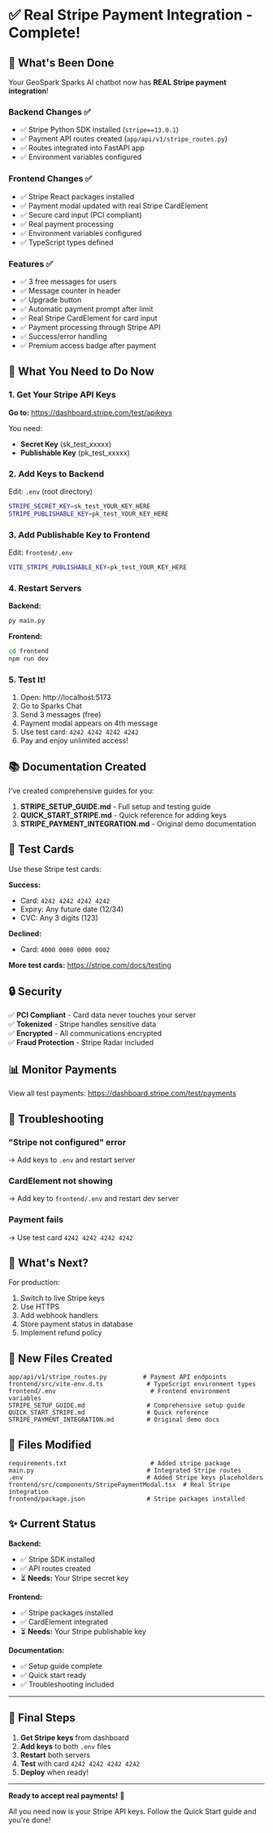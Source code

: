 # ✅ Real Stripe Payment Integration - Complete!

## 🎉 What's Been Done

Your GeoSpark Sparks AI chatbot now has **REAL Stripe payment integration**!

### Backend Changes ✅
- ✅ Stripe Python SDK installed (`stripe==13.0.1`)
- ✅ Payment API routes created (`app/api/v1/stripe_routes.py`)
- ✅ Routes integrated into FastAPI app
- ✅ Environment variables configured

### Frontend Changes ✅
- ✅ Stripe React packages installed
- ✅ Payment modal updated with real Stripe CardElement
- ✅ Secure card input (PCI compliant)
- ✅ Real payment processing
- ✅ Environment variables configured
- ✅ TypeScript types defined

### Features ✅
- ✅ 3 free messages for users
- ✅ Message counter in header
- ✅ Upgrade button
- ✅ Automatic payment prompt after limit
- ✅ Real Stripe CardElement for card input
- ✅ Payment processing through Stripe API
- ✅ Success/error handling
- ✅ Premium access badge after payment

## 🔑 What You Need to Do Now

### 1. Get Your Stripe API Keys

**Go to:** https://dashboard.stripe.com/test/apikeys

You need:
- **Secret Key** (sk_test_xxxxx)
- **Publishable Key** (pk_test_xxxxx)

### 2. Add Keys to Backend

Edit: `.env` (root directory)

```bash
STRIPE_SECRET_KEY=sk_test_YOUR_KEY_HERE
STRIPE_PUBLISHABLE_KEY=pk_test_YOUR_KEY_HERE
```

### 3. Add Publishable Key to Frontend

Edit: `frontend/.env`

```bash
VITE_STRIPE_PUBLISHABLE_KEY=pk_test_YOUR_KEY_HERE
```

### 4. Restart Servers

**Backend:**
```bash
py main.py
```

**Frontend:**
```bash
cd frontend
npm run dev
```

### 5. Test It!

1. Open: http://localhost:5173
2. Go to Sparks Chat
3. Send 3 messages (free)
4. Payment modal appears on 4th message
5. Use test card: `4242 4242 4242 4242`
6. Pay and enjoy unlimited access!

## 📚 Documentation Created

I've created comprehensive guides for you:

1. **STRIPE_SETUP_GUIDE.md** - Full setup and testing guide
2. **QUICK_START_STRIPE.md** - Quick reference for adding keys
3. **STRIPE_PAYMENT_INTEGRATION.md** - Original demo documentation

## 🧪 Test Cards

Use these Stripe test cards:

**Success:**
- Card: `4242 4242 4242 4242`
- Expiry: Any future date (12/34)
- CVC: Any 3 digits (123)

**Declined:**
- Card: `4000 0000 0000 0002`

**More test cards:** https://stripe.com/docs/testing

## 🔒 Security

✅ **PCI Compliant** - Card data never touches your server  
✅ **Tokenized** - Stripe handles sensitive data  
✅ **Encrypted** - All communications encrypted  
✅ **Fraud Protection** - Stripe Radar included  

## 📊 Monitor Payments

View all test payments:
https://dashboard.stripe.com/test/payments

## 🐛 Troubleshooting

### "Stripe not configured" error
→ Add keys to `.env` and restart server

### CardElement not showing
→ Add key to `frontend/.env` and restart dev server

### Payment fails
→ Use test card `4242 4242 4242 4242`

## 🚀 What's Next?

For production:
1. Switch to live Stripe keys
2. Use HTTPS
3. Add webhook handlers
4. Store payment status in database
5. Implement refund policy

## 📁 New Files Created

```
app/api/v1/stripe_routes.py          # Payment API endpoints
frontend/src/vite-env.d.ts            # TypeScript environment types
frontend/.env                          # Frontend environment variables
STRIPE_SETUP_GUIDE.md                 # Comprehensive setup guide
QUICK_START_STRIPE.md                 # Quick reference
STRIPE_PAYMENT_INTEGRATION.md         # Original demo docs
```

## 📝 Files Modified

```
requirements.txt                       # Added stripe package
main.py                               # Integrated Stripe routes
.env                                  # Added Stripe keys placeholders
frontend/src/components/StripePaymentModal.tsx  # Real Stripe integration
frontend/package.json                 # Stripe packages installed
```

## ✨ Current Status

**Backend:**
- ✅ Stripe SDK installed
- ✅ API routes created
- ⏳ **Needs:** Your Stripe secret key

**Frontend:**
- ✅ Stripe packages installed
- ✅ CardElement integrated
- ⏳ **Needs:** Your Stripe publishable key

**Documentation:**
- ✅ Setup guide complete
- ✅ Quick start ready
- ✅ Troubleshooting included

---

## 🎯 Final Steps

1. **Get Stripe keys** from dashboard
2. **Add keys** to both `.env` files
3. **Restart** both servers
4. **Test** with card `4242 4242 4242 4242`
5. **Deploy** when ready!

---

**Ready to accept real payments!** 🎊

All you need now is your Stripe API keys. Follow the Quick Start guide and you're done!
